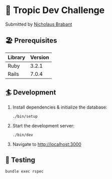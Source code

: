 # :palm_tree: Tropic Dev Challenge

Submitted by [Nicholaus Brabant](https://www.linkedin.com/in/nick-brabant/)

## :beach_umbrella: Prerequisites

| Library | Version |
| ------- | ------- |
| Ruby    | 3.2.1   |
| Rails   | 7.0.4   |

## :surfer: Development

1. Install dependencies & initialize the database:

   ```shell
   ./bin/setup
   ```

2. Start the development server:

   ```shell
   ./bin/dev
   ```

3. Navigate to [http://localhost:3000](http://localhost:3000)

## :shark: Testing

```shell
bundle exec rspec
```
